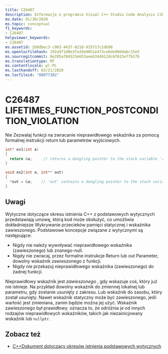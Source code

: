 ```yaml
---
title: C26487
description: Informacje o programie Visual C++ Studio Code Analysis C26487 z C++ podstawowymi wskazówkami.
ms.date: 01/30/2020
ms.topic: conceptual
f1_keywords:
- C26487
helpviewer_keywords:
- C26487
ms.assetid: 2b0dbec3-c963-4437-8218-933717c1db98
ms.openlocfilehash: 192a9f1d0e3fa39a9051e473ce6de90ddabc15e5
ms.sourcegitcommit: 8e285a766523e653aeeb34d412dc6f615ef7b17b
ms.translationtype: MT
ms.contentlocale: pl-PL
ms.lasthandoff: 03/21/2020
ms.locfileid: "80077302"
---
```

# <a name="c26487-lifetimes_function_postcondition_violation"></a>C26487 LIFETIMES_FUNCTION_POSTCONDITION_VIOLATION

Nie Zezwalaj funkcji na zwracanie nieprawidłowego wskaźnika za pomocą formalnej instrukcji return lub parametrów wyjściowych.

```cpp
int* ex1(int a)
{
  return &a;     // returns a dangling pointer to the stack variable 'a'
}

void ex2(int a, int** out)
{
  *out = &a;    // 'out' contains a dangling pointer to the stack variable 'a'
}
```

## <a name="remarks"></a>Uwagi

Wytyczne dotyczące okresu istnienia C++ z podstawowych wytycznych przedstawiają umowę, którą kod może obsłużyć, co umożliwia dokładniejsze Wykrywanie przecieków pamięci statycznej i wskaźnika zawieszonego. Podstawowe koncepcje związane z wytycznymi są następujące:

- Nigdy nie należy wywoływać nieprawidłowego wskaźnika (zawieszonego) lub znanego-null.
- Nigdy nie zwracaj, przez formalne instrukcje Return lub out Parameter, dowolny wskaźnik zawieszonego z funkcji.
- Nigdy nie przekazuj nieprawidłowego wskaźnika (zawieszonego) do żadnej funkcji.

Nieprawidłowy wskaźnik jest *zawieszonego* , gdy wskazuje coś, który już nie istnieje. Na przykład dowolny wskaźnik do zmiennej lokalnej lub parametru, gdy zostanie usunięty z zakresu. Lub wskaźnik do zasobu, który został usunięty. Nawet wskaźnik statyczny może być zawieszonego, jeśli wartość jest zmieniana, zanim będzie można jej użyć. Wskaźnik zawieszonego był prawidłowy. oznacza to, że odróżnia je od innych rodzajów nieprawidłowych wskaźników, takich jak niezainicjowany wskaźnik lub `nullptr`.

## <a name="see-also"></a>Zobacz też

- [C++Dokument dotyczący okresów istnienia podstawowych wytycznych](https://github.com/isocpp/CppCoreGuidelines/blob/master/docs/Lifetime.pdf)
